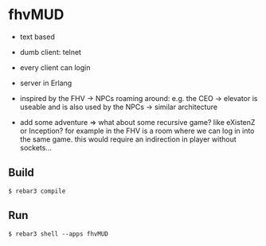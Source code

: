fhvMUD
=====

- text based
- dumb client: telnet
- every client can login
- server in Erlang

- inspired by the FHV
  -> NPCs roaming around: e.g. the CEO
  -> elevator is useable and is also used by the NPCs
  -> similar architecture

- add some adventure
  => what about some recursive game? like eXistenZ or Inception? for example 
   in the FHV is a room where we can log in into the same game. this would
   require an indirection in player without sockets...

Build
-----

    $ rebar3 compile

Run
---

    $ rebar3 shell --apps fhvMUD
